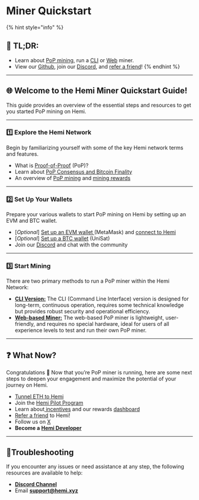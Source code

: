 # Miner Quickstart

{% hint style="info" %}
## 📜 **TL;DR:**

* Learn about [PoP mining](../../foundational-topics/the-architecture/proof-of-proof/pop-mining.md), run a [CLI](../../how-to-tutorials/tutorials/setup-part-1.md) or [Web](../../how-to-tutorials/tutorials/web-based-pop-miner.md) miner.
* View our [Github](https://github.com/hemilabs), join our [Discord](https://discord.gg/hemixyz), and [refer a friend](https://points.absinthe.network/hemi/start)!
{% endhint %}

***

## 🌐 **Welcome to the Hemi Miner Quickstart Guide!**&#x20;

This guide provides an overview of the essential steps and resources to get you started PoP mining  on Hemi.

***

### 1️⃣ Explore the Hemi Network

Begin by familiarizing yourself with some of the key Hemi network terms and features.

* What is [Proof-of-Proof](../../foundational-topics/the-architecture/proof-of-proof/) (PoP)?
* Learn about [PoP Consensus and Bitcoin Finality](../../foundational-topics/the-architecture/proof-of-proof/pop-consensus-and-bitcoin-finality.md)
* An overview of [PoP mining](../../foundational-topics/the-architecture/proof-of-proof/pop-mining.md) and [mining rewards](../../foundational-topics/the-architecture/proof-of-proof/pop-mining.md)

***

### 2️⃣ Set Up Your Wallets

Prepare your various wallets to start PoP mining on Hemi by setting up an EVM and BTC wallet.&#x20;

* \[_Optional_] [Set up an EVM wallet ](../../how-to-tutorials/tutorials/metamask-wallet-setup.md)(MetaMask) and [connect to Hemi](../network-details.md)
* \[_Optional_] [Set up a BTC wallet](../../how-to-tutorials/tutorials/btc-wallet-setup/) (UniSat)
* Join our [Discord](https://discord.gg/hemixyz) and chat with the community

***

### 3️⃣ Start Mining

There are two primary methods to run a PoP miner within the Hemi Network:

* [**CLI Version:**](https://docs.hemi.xyz/how-to-tutorials/pop-mining/setup-part-1) The CLI (Command Line Interface) version is designed for long-term, continuous operation, requires some technical knowledge but provides robust security and operational efficiency.&#x20;
* [**Web-based Miner:**](../../how-to-tutorials/tutorials/web-based-pop-miner.md) The web-based PoP miner is lightweight, user-friendly, and requires no special hardware, ideal for users of all experience levels to test and run their own PoP miner.

***

## ❓ What Now?

Congratulations 🎉 Now that you’re PoP miner is running, here are some next steps to deepen your engagement and maximize the potential of your journey on Hemi.

* [Tunnel ETH to Hemi](../../how-to-tutorials/tutorials/tunnel-eth-to-hemi.md)
* Join the [Hemi Pilot Program](../../governance/hemi-pilot-program.md)
* Learn about[ incentives](../../governance/incentives/) and our rewards [dashboard](https://points.absinthe.network/hemi/start)
* [Refer a friend](https://points.absinthe.network/hemi/start) to Hemi!
* Follow us on [X](https://x.com/hemi\_xyz)
* **Become a** [**Hemi Developer**](developers.md)

***

## 📐Troubleshooting

If you encounter any issues or need assistance at any step, the following resources are available to help:

* [**Discord Channel**](https://discord.com/channels/1202677849887080508/1217860733820469298)
* Email [**support@hemi.xyz**](mailto:support@hemi.xyz)
